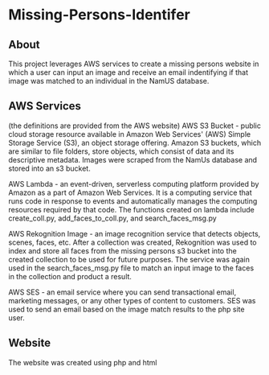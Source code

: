 # Missing-Persons-Identifer

## About
This project leverages AWS services to create a missing persons website in which a user can input an image and receive an email indentifying if that image was matched to an individual in the NamUS database. 

## AWS Services
(the definitions are provided from the AWS website)
AWS S3 Bucket - public cloud storage resource available in Amazon Web Services' (AWS) Simple Storage Service (S3), an object storage offering. Amazon S3 buckets, which are similar to file folders, store objects, which consist of data and its descriptive metadata. Images were scraped from the NamUs database and stored into an s3 bucket.

AWS Lambda - an event-driven, serverless computing platform provided by Amazon as a part of Amazon Web Services. It is a computing service that runs code in response to events and automatically manages the computing resources required by that code. The functions created on lambda include create_coll.py, add_faces_to_coll.py, and search_faces_msg.py

AWS Rekognition Image - an image recognition service that detects objects, scenes, faces, etc. After a collection was created, Rekognition was used to index and store all faces from the missing persons s3 bucket into the created collection to be used for future purposes. The service was again used in the search_faces_msg.py file to match an input image to the faces in the collection and product a result.

AWS SES - an email service where you can send transactional email, marketing messages, or any other types of content to customers. SES was used to send an email based on the image match results to the php site user.

## Website
The website was created using php and html
